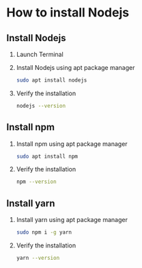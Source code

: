 How to install Nodejs
===

Install Nodejs
---

1. Launch Terminal
2. Install Nodejs using apt package manager

    ```bash
    sudo apt install nodejs
    ```
3. Verify the installation

    ```bash
    nodejs --version
    ```

Install npm
---

1. Install npm using apt package manager

    ```bash
    sudo apt install npm
    ```
2. Verify the installation

    ```bash
    npm --version
    ```

Install yarn
---

1. Install yarn using apt package manager

    ```bash
    sudo npm i -g yarn
    ```
2. Verify the installation

    ```bash
    yarn --version
    ```
